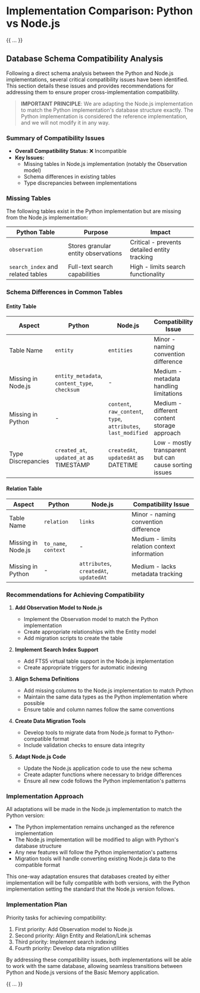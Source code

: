 # Implementation Comparison: Python vs Node.js

{{ ... }}
## Database Schema Compatibility Analysis

Following a direct schema analysis between the Python and Node.js implementations, several critical compatibility issues have been identified. This section details these issues and provides recommendations for addressing them to ensure proper cross-implementation compatibility.

> **IMPORTANT PRINCIPLE**: We are adapting the Node.js implementation to match the Python implementation's database structure exactly. The Python implementation is considered the reference implementation, and we will not modify it in any way.

### Summary of Compatibility Issues

* **Overall Compatibility Status:** ❌ Incompatible
* **Key Issues:**
  * Missing tables in Node.js implementation (notably the Observation model)
  * Schema differences in existing tables
  * Type discrepancies between implementations

### Missing Tables

The following tables exist in the Python implementation but are missing from the Node.js implementation:

| Python Table | Purpose | Impact |
|--------------|---------|--------|
| `observation` | Stores granular entity observations | Critical - prevents detailed entity tracking |
| `search_index` and related tables | Full-text search capabilities | High - limits search functionality |

### Schema Differences in Common Tables

#### Entity Table

| Aspect | Python | Node.js | Compatibility Issue |
|--------|--------|---------|---------------------|
| Table Name | `entity` | `entities` | Minor - naming convention difference |
| Missing in Node.js | `entity_metadata`, `content_type`, `checksum` | - | Medium - metadata handling limitations |
| Missing in Python | - | `content`, `raw_content`, `type`, `attributes`, `last_modified` | Medium - different content storage approach |
| Type Discrepancies | `created_at`, `updated_at` as TIMESTAMP | `createdAt`, `updatedAt` as DATETIME | Low - mostly transparent but can cause sorting issues |

#### Relation Table

| Aspect | Python | Node.js | Compatibility Issue |
|--------|--------|---------|---------------------|
| Table Name | `relation` | `links` | Minor - naming convention difference |
| Missing in Node.js | `to_name`, `context` | - | Medium - limits relation context information |
| Missing in Python | - | `attributes`, `createdAt`, `updatedAt` | Medium - lacks metadata tracking |

### Recommendations for Achieving Compatibility

1. **Add Observation Model to Node.js**
   - Implement the Observation model to match the Python implementation
   - Create appropriate relationships with the Entity model
   - Add migration scripts to create the table

2. **Implement Search Index Support**
   - Add FTS5 virtual table support in the Node.js implementation
   - Create appropriate triggers for automatic indexing

3. **Align Schema Definitions**
   - Add missing columns to the Node.js implementation to match Python
   - Maintain the same data types as the Python implementation where possible
   - Ensure table and column names follow the same conventions

4. **Create Data Migration Tools**
   - Develop tools to migrate data from Node.js format to Python-compatible format
   - Include validation checks to ensure data integrity

5. **Adapt Node.js Code**
   - Update the Node.js application code to use the new schema
   - Create adapter functions where necessary to bridge differences
   - Ensure all new code follows the Python implementation's patterns

### Implementation Approach

All adaptations will be made in the Node.js implementation to match the Python version:

* The Python implementation remains unchanged as the reference implementation
* The Node.js implementation will be modified to align with Python's database structure
* Any new features will follow the Python implementation's patterns
* Migration tools will handle converting existing Node.js data to the compatible format

This one-way adaptation ensures that databases created by either implementation will be fully compatible with both versions, with the Python implementation setting the standard that the Node.js version follows.

### Implementation Plan

Priority tasks for achieving compatibility:

1. First priority: Add Observation model to Node.js
2. Second priority: Align Entity and Relation/Link schemas
3. Third priority: Implement search indexing
4. Fourth priority: Develop data migration utilities

By addressing these compatibility issues, both implementations will be able to work with the same database, allowing seamless transitions between Python and Node.js versions of the Basic Memory application.

{{ ... }}
